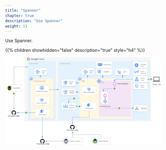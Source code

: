 ```yaml
---
title: "Spanner"
chapter: true
description: "Use Spanner"
weight: 11
---
```

Use Spanner.

{{% children showhidden="false" description="true" style="h4" %}}

![Online Boutique with Spanner](https://github.com/mathieu-benoit/my-images/raw/main/acm-workshop/onlineboutique-spanner.png?width=50pc)
